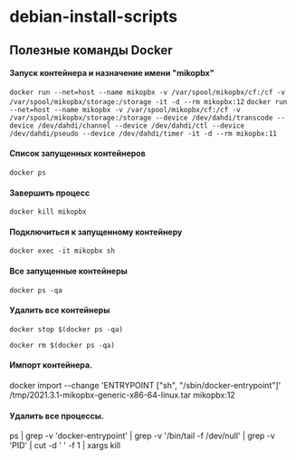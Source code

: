 # debian-install-scripts

## Полезные команды Docker
#### Запуск контейнера и назначение имени "mikopbx"
`docker run --net=host --name mikopbx -v /var/spool/mikopbx/cf:/cf -v /var/spool/mikopbx/storage:/storage -it -d --rm mikopbx:12`
`docker run --net=host --name mikopbx -v /var/spool/mikopbx/cf:/cf -v /var/spool/mikopbx/storage:/storage --device /dev/dahdi/transcode --device /dev/dahdi/channel --device /dev/dahdi/ctl --device /dev/dahdi/pseudo --device /dev/dahdi/timer -it -d --rm mikopbx:11`
#### Список запущенных контейнеров
`docker ps`
#### Завершить процесс
`docker kill mikopbx`
#### Подключиться к запущенному контейнеру
`docker exec -it mikopbx sh`
#### Все запущенные контейнеры
`docker ps -qa`
#### Удалить все контейнеры
`docker stop $(docker ps -qa)`

`docker rm $(docker ps -qa)`

#### Импорт контейнера.
docker import --change 'ENTRYPOINT ["sh", "/sbin/docker-entrypoint"]' /tmp/2021.3.1-mikopbx-generic-x86-64-linux.tar mikopbx:12

#### Удалить все процессы. 
ps | grep -v 'docker-entrypoint' | grep -v '/bin/tail -f /dev/null' | grep -v 'PID' | cut -d ' ' -f 1 | xargs kill